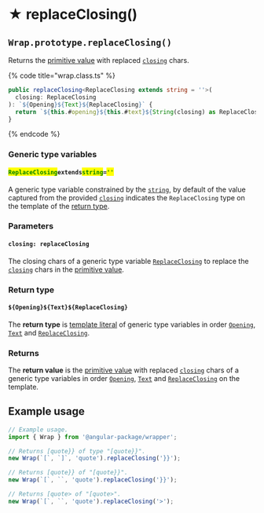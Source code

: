 # ★ replaceClosing()

## `Wrap.prototype.replaceClosing()`

Returns the [primitive value](valueof.md) with replaced [`closing`](../../accessors/instance/closing.md) chars.

{% code title="wrap.class.ts" %}
```typescript
public replaceClosing<ReplaceClosing extends string = ''>(
  closing: ReplaceClosing
): `${Opening}${Text}${ReplaceClosing}` {
  return `${this.#opening}${this.#text}${String(closing) as ReplaceClosing}`;
}
```
{% endcode %}

### Generic type variables

#### <mark style="color:green;">**`ReplaceClosing`**</mark>**`extends`**<mark style="color:green;">**`string`**</mark>**`=`**<mark style="color:green;">**`''`**</mark>

A generic type variable constrained by the [`string`](https://www.typescriptlang.org/docs/handbook/basic-types.html#string), by default of the value captured from the provided [`closing`](replaceclosing.md#closing-replaceclosing) indicates the `ReplaceClosing` type on the template of the [return type](replaceclosing.md#return-type).

### Parameters

#### `closing: replaceClosing`

The closing chars of a generic type variable [`ReplaceClosing`](replaceclosing.md#replaceclosingextendsstring) to replace the [`closing`](../../accessors/instance/closing.md) chars in the [primitive value](valueof.md).

### Return type

#### `${Opening}${Text}${ReplaceClosing}`

The **return type** is [template literal](https://www.typescriptlang.org/docs/handbook/2/template-literal-types.html) of generic type variables in order [`Opening`](../../generic-type-variables.md#wrap-opening), [`Text`](../../generic-type-variables.md#wrap-less-than...-text-...greater-than) and [`ReplaceClosing`](replaceclosing.md#replaceclosingextendsstring).

### Returns

The **return value** is the [primitive value](https://developer.mozilla.org/en-US/docs/Web/JavaScript/Reference/Global\_Objects/String/valueOf) with replaced [`closing`](../../accessors/instance/closing.md) chars of a generic type variables in order [`Opening`](../../generic-type-variables.md#wrap-opening), [`Text`](../../generic-type-variables.md#wrap-less-than...-text-...greater-than) and [`ReplaceClosing`](replaceclosing.md#replaceclosingextendsstring) on the template.

## Example usage

```typescript
// Example usage.
import { Wrap } from '@angular-package/wrapper';

// Returns [quote}} of type "[quote}}".
new Wrap(`[`, `]`, 'quote').replaceClosing('}}');

// Returns [quote}} of "[quote}}".
new Wrap(`[`, ``, 'quote').replaceClosing('}}');

// Returns [quote> of "[quote>".
new Wrap(`[`, ``, 'quote').replaceClosing('>');
```
